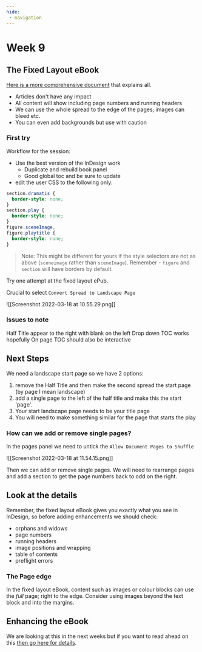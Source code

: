 ```yaml
---
hide:
 - navigation
---
```

# Week 9
## The Fixed Layout eBook
[Here is a more comprehensive document](https://www.publisha.org/pages/id2fixed/) that explains all.

- Articles don't have any impact
- All content will show including page numbers and running headers
- We can use the whole spread to the edge of the pages; images can bleed etc.
- You can even add backgrounds but use with caution

### First try

Workflow for the session:

- Use the best version of the InDesign work
	- Duplicate and rebuild book panel
	- Good global toc and be sure to update
- edit the user CSS to the following only:

```css
section.dramatis {
  border-style: none;
}
section.play {
  border-style: none;
}
figure.sceneImage,
figure.playtitle {
  border-style: none;
}
```

>Note: This might be different for yours if the style selectors are not as above (`sceneimage` rather than `sceneImage`). Remember - `figure` and `section` will have borders by default.

Try one attempt at the fixed layout ePub.

Crucial to select `Convert Spread to Landscape Page`

![[Screenshot 2022-03-18 at 10.55.29.png]]

### Issues to note
Half Title appear to the right with blank on the left
Drop down TOC works hopefully
On page TOC should also be interactive

## Next Steps
We need a landscape start page so we have 2 options:

1. remove the Half Title and then make the second spread the start page (by page I mean landscape)
2. add a single page to the left of the half title and make this the start 'page'.
3. Your start landscape page needs to be your title page
4. You will need to make something similar for the page that starts the play

### How can we add or remove single pages?

In the pages panel we need to untick the `Allow Document Pages to Shuffle`

![[Screenshot 2022-03-18 at 11.54.15.png]]

Then we can add or remove single pages. We will need to rearrange pages and add a section to get the page numbers back to odd on the right.

## Look at the details
Remember, the fixed layout eBook gives you exactly what you see in InDesign, so before adding enhancements we should check:

- orphans and widows
- page numbers
- running headers
- image positions and wrapping
- table of contents
- preflight errors

### The Page edge
In the fixed layout eBook, content such as images or colour blocks can use the _full_ page; right to the edge. Consider using images beyond the text block and into the margins.

## Enhancing the eBook
We are looking at this in the next weeks but if you want to read ahead on this [then go here for details](https://www.publisha.org/pages/enhanced_eBook/).




